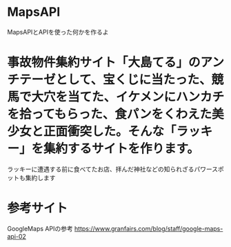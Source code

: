 # MapsAPI
MapsAPIとAPIを使った何かを作るよ
# 事故物件集約サイト「大島てる」のアンチテーゼとして、宝くじに当たった、競馬で大穴を当てた、イケメンにハンカチを拾ってもらった、食パンをくわえた美少女と正面衝突した。そんな「ラッキー」を集約するサイトを作ります。
ラッキーに遭遇する前に食べてたお店、拝んだ神社などの知られざるパワースポットも集約します


# 参考サイト
GoogleMaps APIの参考
https://www.granfairs.com/blog/staff/google-maps-api-02
